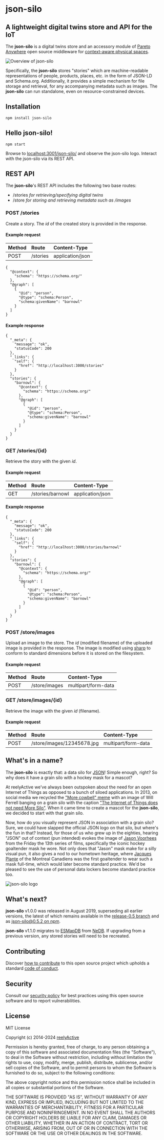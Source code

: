 json-silo
=========


A lightweight digital twins store and API for the IoT
-----------------------------------------------------

The __json-silo__ is a digital twins store and an accessory module of [Pareto Anywhere](https://www.reelyactive.com/pareto/anywhere/) open source middleware for [context-aware physical spaces](https://www.reelyactive.com/context-aware-physical-spaces/).

![Overview of json-silo](https://reelyactive.github.io/json-silo/images/overview.png)

Specifically, the __json-silo__ stores "stories" which are machine-readable representations of people, products, places, etc. in the form of JSON-LD and Schema.org.  Additionally, it provides a simple mechanism for file storage and retrieval, for any accompanying metadata such as images.  The __json-silo__ can run standalone, even on resource-constrained devices.


Installation
------------

    npm install json-silo


Hello json-silo!
----------------

    npm start

Browse to [localhost:3001/json-silo/](http://localhost:3001/json-silo/) and observe the json-silo logo.  Interact with the json-silo via its REST API.


REST API
--------

The __json-silo__'s REST API includes the following two base routes:
- /stories _for retrieving/specifying digital twins_
- /store _for storing and retrieving metadata such as /images_


### POST /stories

Create a story.  The _id_ of the created story is provided in the response.

#### Example request

| Method | Route    | Content-Type     |
|:-------|:---------|:-----------------|
| POST   | /stories | application/json |

    {
      "@context": {
        "schema": "https://schema.org/"
      },
      "@graph": [
        {
          "@id": "person",
          "@type": "schema:Person",
          "schema:givenName": "barnowl"
        }
      ]
    }

#### Example response

    {
      "_meta": {
        "message": "ok",
        "statusCode": 200
      },
      "_links": {
        "self": {
          "href": "http://localhost:3000/stories"
        }
      },
      "stories": {
        "barnowl": {
          "@context": {
            "schema": "https://schema.org/"
          },
          "@graph": [
            {
              "@id": "person",
              "@type": "schema:Person",
              "schema:givenName": "barnowl"
            }
          ]
        }
      }
    }


### GET /stories/{id}

Retrieve the story with the given _id_.

#### Example request

| Method | Route            | Content-Type     |
|:-------|:-----------------|:-----------------|
| GET    | /stories/barnowl | application/json |

#### Example response

    {
      "_meta": {
        "message": "ok",
        "statusCode": 200
      },
      "_links": {
        "self": {
          "href": "http://localhost:3000/stories/barnowl"
        }
      },
      "stories": {
        "barnowl": {
          "@context": {
            "schema": "https://schema.org/"
          },
          "@graph": [
            {
              "@id": "person",
              "@type": "schema:Person",
              "schema:givenName": "barnowl"
            }
          ]
        }
      }
    }


### POST /store/images

Upload an image to the store.  The _id_ (modified filename) of the uploaded image is provided in the response.  The image is modified using [sharp](https://github.com/lovell/sharp) to conform to standard dimensions before it is stored on the filesystem.

#### Example request

| Method | Route         | Content-Type        |
|:-------|:--------------|:--------------------|
| POST   | /store/images | multipart/form-data |


### GET /store/images/{id}

Retrieve the image with the given _id_ (filename).

#### Example request

| Method | Route                      | Content-Type        |
|:-------|:---------------------------|:--------------------|
| POST   | /store/images/12345678.jpg | multipart/form-data |


What's in a name?
-----------------

The __json-silo__ is exactly that: a data silo for [JSON](https://en.wikipedia.org/wiki/JSON)!  Simple enough, right?  So why does it have a grain silo with a hockey mask for a mascot?

At reelyActive we've always been outspoken about the need for an open Internet of Things as opposed to a bunch of siloed applications.  In 2013, on social media we recycled the ["More cowbell" meme](https://en.wikipedia.org/wiki/More_cowbell) with an image of Will Ferrell banging on a grain silo with the caption ["The Internet of Things does not need More Silo"](https://reelyactive.github.io/images/moreSilo.jpg).  When it came time to create a mascot for the __json-silo__, we decided to start with that grain silo.

Now, how do you visually represent JSON in association with a grain silo?  Sure, we could have slapped the official JSON logo on that silo, but where's the fun in that?  Instead, for those of us who grew up in the eighties, hearing "JSON" out of context (pun intended) evokes the image of [Jason Voorhees](https://en.wikipedia.org/wiki/Jason_Voorhees) from the Friday the 13th series of films, specifically the iconic hockey goaltender mask he wore.  Not only does that "Jason" mask make for a silly visual pun, it also gives a nod to our hometown heritage, where [Jacques Plante](https://en.wikipedia.org/wiki/Jacques_Plante) of the Montreal Canadiens was the first goaltender to wear such a mask full-time, which would later become standard practice.  We'd be pleased to see the use of personal data lockers become standard practice too.

![json-silo logo](https://reelyactive.github.io/json-silo/images/json-silo-bubble.png)


What's next?
------------

__json-silo__ v1.0.0 was released in August 2019, superseding all earlier versions, the latest of which remains available in the [release-0.5 branch](https://github.com/reelyactive/json-silo/tree/release-0.5) and as [json-silo@0.5.2 on npm](https://www.npmjs.com/package/json-silo/v/0.5.2).

__json-silo__ v1.1.0 migrates to [ESMapDB](https://github.com/reelyactive/esmapdb) from [NeDB](https://github.com/louischatriot/nedb).  If upgrading from a previous version, any stored stories will need to be recreated.


Contributing
------------

Discover [how to contribute](CONTRIBUTING.md) to this open source project which upholds a standard [code of conduct](CODE_OF_CONDUCT.md).


Security
--------

Consult our [security policy](SECURITY.md) for best practices using this open source software and to report vulnerabilities.


License
-------

MIT License

Copyright (c) 2014-2024 [reelyActive](https://www.reelyactive.com)

Permission is hereby granted, free of charge, to any person obtaining a copy of this software and associated documentation files (the "Software"), to deal in the Software without restriction, including without limitation the rights to use, copy, modify, merge, publish, distribute, sublicense, and/or sell copies of the Software, and to permit persons to whom the Software is furnished to do so, subject to the following conditions:

The above copyright notice and this permission notice shall be included in all copies or substantial portions of the Software.

THE SOFTWARE IS PROVIDED "AS IS", WITHOUT WARRANTY OF ANY KIND, EXPRESS OR 
IMPLIED, INCLUDING BUT NOT LIMITED TO THE WARRANTIES OF MERCHANTABILITY, 
FITNESS FOR A PARTICULAR PURPOSE AND NONINFRINGEMENT. IN NO EVENT SHALL THE 
AUTHORS OR COPYRIGHT HOLDERS BE LIABLE FOR ANY CLAIM, DAMAGES OR OTHER 
LIABILITY, WHETHER IN AN ACTION OF CONTRACT, TORT OR OTHERWISE, ARISING FROM, 
OUT OF OR IN CONNECTION WITH THE SOFTWARE OR THE USE OR OTHER DEALINGS IN 
THE SOFTWARE.

